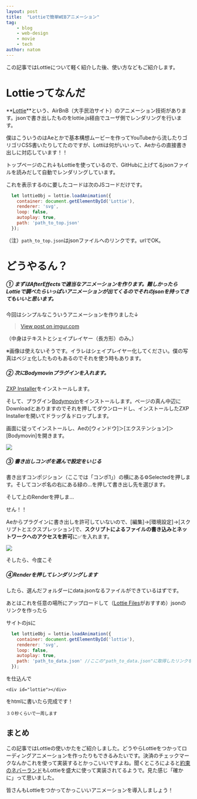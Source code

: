 ```yaml
---
layout: post
title:  "Lottieで簡単WEBアニメーション"
tag:
    - blog
    - web-design
    - movie
    - tech
author: natom
---
```


この記事ではLottieについて軽く紹介した後、使い方などもご紹介します。

# Lottieってなんだ

**[Lottie]('https://airbnb.design/lottie/')**という、AirBnB（大手民泊サイト）のアニメーション技術があります。jsonで書き出したものをlottie.js経由でユーザ側でレンダリングを行います。

僕はこういうのはAeとかで基本構想ムービーを作ってYouTubeから流したりゴリゴリCSS書いたりしてたのですが、Lottiは何がいいって、Aeからの直接書き出しに対応しています！！

トップページのこれ↓もLottieを使っているので、GitHubに上げてるjsonファイルを読みだして自動でレンダリングしています。
<div id="Lottie"></div>

これを表示するのに要したコードは次のJSコードだけです。

```js
  let lottieObj = lottie.loadAnimation({
    container: document.getElementById('Lottie'), 
    renderer: 'svg',
    loop: false,
    autoplay: true,
    path: 'path_to_top.json'
  });
```
（注）```path_to_top.json```はjsonファイルへのリンクです。urlでOK。

# どうやるん？
##### ① まずはAfterEffectsで適当なアニメーションを作ります。難しかったらLottieで調べたらいっぱいアニメーションが出てくるのでそれのjsonを持ってきてもいいと思います。

今回はシンプルなこういうアニメーションを作りました↓
<blockquote class="imgur-embed-pub" lang="en" data-id="BWpaND2"><a href="https://imgur.com/BWpaND2">View post on imgur.com</a></blockquote><script async src="//s.imgur.com/min/embed.js" charset="utf-8"></script>
（中身はテキストとシェイプレイヤー（長方形）のみ。）

※画像は使えないそうです。イラレはシェイプレイヤー化してください。僕の写真はベジェ化したものもあるのでそれを使う時もあります。

##### ② 次にBodymovinプラグインを入れます。

[ZXP Installer](https://aescripts.com/learn/zxp-installer/)をインストールします。

そして、プラグイン[Bodymovin](https://github.com/airbnb/lottie-web/blob/master/build/extension/bodymovin.zxp)をインストールします。ページの真ん中辺にDownloadとありますのでそれを押してダウンロードし、インストールしたZXP Installerを開いてドラッグ＆ドロップします。

画面に従ってインストールし、Aeの[ウィンドウ]＞[エクステンション]＞[Bodymovin]を開きます。

<img src="{{ '/assets/img/blog/lottie1/lottie1.png' | relative_url }}">

##### ③ 書き出しコンポを選んで設定をいじる

書き出すコンポジション（ここでは「コンポ1」）の横にある⚙Selectedを押します。そしてコンポ名の右にある緑の...を押して書き出し先を選びます。

そして上のRenderを押しま...

<p class="h1 serif">せん！！</p>

<div class="space"></div>

Aeからプラグインに書き出しを許可していないので、[編集]→[環境設定]→[スクリプトとエクスプレッション]で、**スクリプトによるファイルの書き込みとネットワークへのアクセスを許可**に✅を入れます。

<img src="{{ '/assets/img/blog/lottie1/lottie2.png' | relative_url }}">

そしたら、今度こそ

##### ④Renderを押してレンダリングします

したら、選んだフォルダーにdata.jsonなるファイルができているはずです。

あとはこれを任意の場所にアップロードして（[Lottie Files](https://lottiefiles.com/preview)がおすすめ）jsonのリンクを作ったら

サイトのjsに
```js
  let lottieObj = lottie.loadAnimation({
    container: document.getElementById('lottie'), 
    renderer: 'svg',
    loop: false,
    autoplay: true,
    path: 'path_to_data.json' //ここの"path_to_data.json"に取得したリンクを張る
  });
```
を仕込んで

```
<div id="lottie"></div>
```
をhtmlに書いたら完成です！

<div id="welcome" class="lottie-inpage"></div>
<small>３０秒くらいで一周します</small>

## まとめ
この記事ではLottieの使いかたをご紹介しました。どうやらLottieをつかってローディングアニメーションを作ったりもできるみたいです。決済のチェックマークなんかこれを使って実装するとかっこいいですよね。聞くところによると[約束のネバーランド](http://sp.shonenjump.com/j/sp_neverland/#/)もLottieを盛大に使って実装されてるようで。見た感じ「確かに」って思いました。

皆さんもLottieをつかってかっこいいアニメーションを導入しましょう！
